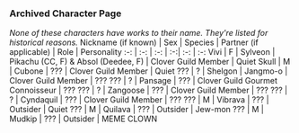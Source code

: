 ### Archived Character Page
*None of these characters have works to their name. They're listed for historical reasons.*
Nickname (if known) | Sex | Species | Partner (if applicable) | Role | Personality
:-: | :-: | :-: | :-:| :-: | :-:
Vivi | F | Sylveon | Pikachu (CC, F) & Absol (Deedee, F) | Clover Guild Member | Quiet
Skull | M | Cubone | ??? | Clover Guild Member |  Quiet
??? | ? | Shelgon | Jangmo-o | Clover Guild Member |  ???
??? | ? | Pansage | ??? | Clover Guild Gourmet Connoisseur |  ???
??? | ? | Zangoose | ??? | Clover Guild Member |  ???
??? | ? | Cyndaquil | ??? | Clover Guild Member |  ???
??? | M | Vibrava | ??? | Outsider |  Quiet
??? | M | Quilava | ??? | Outsider |  Jew-mon
??? | M | Mudkip | ??? | Outsider |  MEME CLOWN